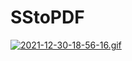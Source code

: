 # SStoPDF

[![2021-12-30-18-56-16.gif](https://s10.gifyu.com/images/2021-12-30-18-56-16.gif)](https://gifyu.com/image/SSFPI)
